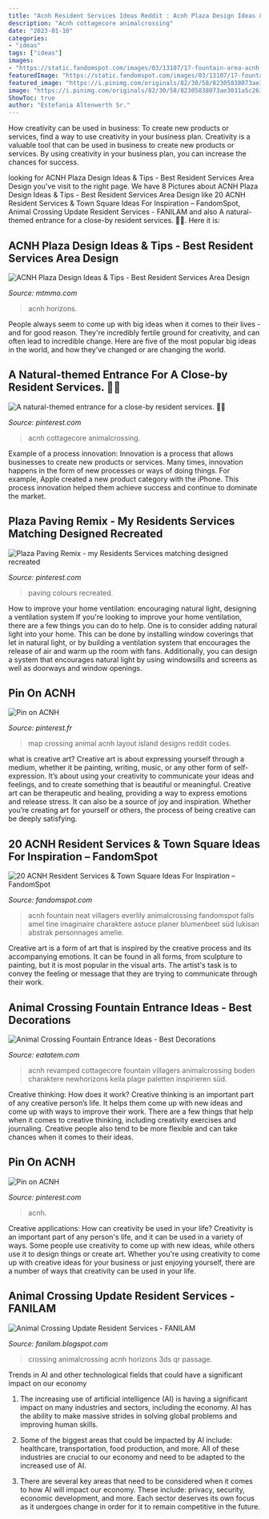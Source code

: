 ```yaml
---
title: "Acnh Resident Services Ideas Reddit : Acnh Plaza Design Ideas &amp; Tips"
description: "Acnh cottagecore animalcrossing"
date: "2023-01-10"
categories:
- "ideas"
tags: ["ideas"]
images:
- "https://static.fandomspot.com/images/03/13107/17-fountain-area-acnh-town-hall.jpg"
featuredImage: "https://static.fandomspot.com/images/03/13107/17-fountain-area-acnh-town-hall.jpg"
featured_image: "https://i.pinimg.com/originals/82/30/58/82305838073ae3031a5c261436a0204f.png"
image: "https://i.pinimg.com/originals/82/30/58/82305838073ae3031a5c261436a0204f.png"
ShowToc: true
author: "Estefania Altenwerth Sr."
---
```



How creativity can be used in business: To create new products or services, find a way to use creativity in your business plan.
Creativity is a valuable tool that can be used in business to create new products or services. By using creativity in your business plan, you can increase the chances for success.

	

		
looking for ACNH Plaza Design Ideas &amp; Tips - Best Resident Services Area Design you've visit to the right page. We have 8 Pictures about ACNH Plaza Design Ideas &amp; Tips - Best Resident Services Area Design like 20 ACNH Resident Services &amp; Town Square Ideas For Inspiration – FandomSpot, Animal Crossing Update Resident Services - FANILAM and also A natural-themed entrance for a close-by resident services. 🌿💐. Here it is:
		
    
## ACNH Plaza Design Ideas &amp; Tips - Best Resident Services Area Design

<img loading=lazy src="https://www.mtmmo.com/upload/20201109/6374053338389195398016675.png" onerror="this.onerror=null;this.src='https://tse3.mm.bing.net/th?id=OIP.KP_Hm4M9CNYfj3uINyBK9QHaEC&amp;pid=15.1';" alt="ACNH Plaza Design Ideas &amp; Tips - Best Resident Services Area Design">

_Source: mtmmo.com_

>acnh horizons. 

	

People always seem to come up with big ideas when it comes to their lives - and for good reason. They're incredibly fertile ground for creativity, and can often lead to incredible change. Here are five of the most popular big ideas in the world, and how they've changed or are changing the world.

    
## A Natural-themed Entrance For A Close-by Resident Services. 🌿💐

<img loading=lazy src="https://i.pinimg.com/originals/d0/48/a6/d048a6885db85153f8b8e7bd7b9ca0ac.png" onerror="this.onerror=null;this.src='https://tse4.mm.bing.net/th?id=OIP.0FcSTMnu57xNX9RxSuOilgHaEK&amp;pid=15.1';" alt="A natural-themed entrance for a close-by resident services. 🌿💐">

_Source: pinterest.com_

>acnh cottagecore animalcrossing. 

	

Example of a process innovation:
Innovation is a process that allows businesses to create new products or services. Many times, innovation happens in the form of new processes or ways of doing things. For example, Apple created a new product category with the iPhone. This process innovation helped them achieve success and continue to dominate the market.

    
## Plaza Paving Remix - My Residents Services Matching Designed Recreated

<img loading=lazy src="https://i.pinimg.com/736x/23/7f/c5/237fc554faa85f3083c8b02057fd70a9.jpg" onerror="this.onerror=null;this.src='https://tse2.mm.bing.net/th?id=OIP.X8qWj4sTqwHqNLJKjt1OCwHaHa&amp;pid=15.1';" alt="Plaza Paving Remix - my Residents Services matching designed recreated">

_Source: pinterest.com_

>paving colours recreated. 

	

How to improve your home ventilation: encouraging natural light, designing a ventilation system
If you're looking to improve your home ventilation, there are a few things you can do to help. One is to consider adding natural light into your home. This can be done by installing window coverings that let in natural light, or by building a ventilation system that encourages the release of air and warm up the room with fans. Additionally, you can design a system that encourages natural light by using windowsills and screens as well as doorways and window openings.

    
## Pin On ACNH

<img loading=lazy src="https://i.pinimg.com/originals/f6/e1/b2/f6e1b266037101bf08e753e4498b1cda.jpg" onerror="this.onerror=null;this.src='https://tse3.mm.bing.net/th?id=OIP.wGKNVLCQs3BMERUyjH4yaAHaGC&amp;pid=15.1';" alt="Pin on ACNH">

_Source: pinterest.fr_

>map crossing animal acnh layout island designs reddit codes. 

	

what is creative art?
Creative art is about expressing yourself through a medium, whether it be painting, writing, music, or any other form of self-expression. It’s about using your creativity to communicate your ideas and feelings, and to create something that is beautiful or meaningful.
Creative art can be therapeutic and healing, providing a way to express emotions and release stress. It can also be a source of joy and inspiration. Whether you’re creating art for yourself or others, the process of being creative can be deeply satisfying.

    
## 20 ACNH Resident Services &amp; Town Square Ideas For Inspiration – FandomSpot

<img loading=lazy src="https://static.fandomspot.com/images/03/13107/17-fountain-area-acnh-town-hall.jpg" onerror="this.onerror=null;this.src='https://tse4.mm.bing.net/th?id=OIP.O7GYyUjUyvZ-IgYdF3SmWQHaEK&amp;pid=15.1';" alt="20 ACNH Resident Services &amp; Town Square Ideas For Inspiration – FandomSpot">

_Source: fandomspot.com_

>acnh fountain neat villagers everlily animalcrossing fandomspot falls amel tine imaginaire charaktere astuce planer blumenbeet süd lukisan abstrak personnages amelie. 

	

Creative art is a form of art that is inspired by the creative process and its accompanying emotions. It can be found in all forms, from sculpture to painting, but it is most popular in the visual arts. The artist's task is to convey the feeling or message that they are trying to communicate through their work.

    
## Animal Crossing Fountain Entrance Ideas - Best Decorations

<img loading=lazy src="https://i.redd.it/6fo16ppqqb551.jpg" onerror="this.onerror=null;this.src='https://tse3.mm.bing.net/th?id=OIP.dKk3UWh3_FIo9ewGRRGY-QHaKA&amp;pid=15.1';" alt="Animal Crossing Fountain Entrance Ideas - Best Decorations">

_Source: eatatem.com_

>acnh revamped cottagecore fountain villagers animalcrossing boden charaktere newhorizons keila plage paletten inspirieren süd. 

	

Creative thinking: How does it work?
Creative thinking is an important part of any creative person’s life. It helps them come up with new ideas and come up with ways to improve their work. There are a few things that help when it comes to creative thinking, including creativity exercises and journaling. Creative people also tend to be more flexible and can take chances when it comes to their ideas.

    
## Pin On ACNH

<img loading=lazy src="https://i.pinimg.com/originals/05/7a/fd/057afd3e25ededbc7e3d9d074650fb21.jpg" onerror="this.onerror=null;this.src='https://tse2.mm.bing.net/th?id=OIP.aP6vZAr5-3uITsqGfsgITgHaEK&amp;pid=15.1';" alt="Pin on ACNH">

_Source: pinterest.com_

>acnh. 

	

Creative applications: How can creativity be used in your life?
Creativity is an important part of any person's life, and it can be used in a variety of ways. Some people use creativity to come up with new ideas, while others use it to design things or create art. Whether you're using creativity to come up with creative ideas for your business or just enjoying yourself, there are a number of ways that creativity can be used in your life.

    
## Animal Crossing Update Resident Services - FANILAM

<img loading=lazy src="https://i.pinimg.com/originals/82/30/58/82305838073ae3031a5c261436a0204f.png" onerror="this.onerror=null;this.src='https://tse3.mm.bing.net/th?id=OIP.Ga9tvEgDeX07F8QppegWsgHaEK&amp;pid=15.1';" alt="Animal Crossing Update Resident Services - FANILAM">

_Source: fanilam.blogspot.com_

>crossing animalcrossing acnh horizons 3ds qr passage. 

	

Trends in AI and other technological fields that could have a significant impact on our economy
1. The increasing use of artificial intelligence (AI) is having a significant impact on many industries and sectors, including the economy. AI has the ability to make massive strides in solving global problems and improving human skills.
2. Some of the biggest areas that could be impacted by AI include: healthcare, transportation, food production, and more. All of these industries are crucial to our economy and need to be adapted to the increased use of AI.

3. There are several key areas that need to be considered when it comes to how AI will impact our economy. These include: privacy, security, economic development, and more. Each sector deserves its own focus as it undergoes change in order for it to remain competitive in the future.


